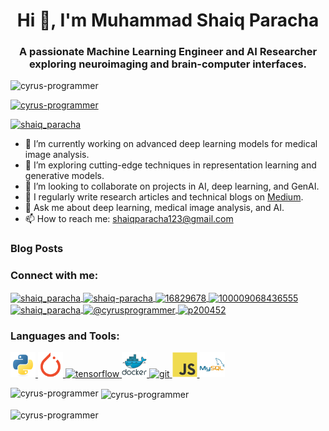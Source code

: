 <h1 align="center">Hi 👋, I'm Muhammad Shaiq Paracha</h1>
<h3 align="center">A passionate Machine Learning Engineer and AI Researcher exploring neuroimaging and brain-computer interfaces.</h3>

<p align="left">
  <img src="https://komarev.com/ghpvc/?username=cyrus-programmer&label=Profile%20views&color=0e75b6&style=flat" alt="cyrus-programmer" />
</p>

<p align="left">
  <a href="https://github.com/ryo-ma/github-profile-trophy">
    <img src="https://github-profile-trophy.vercel.app/?username=cyrus-programmer" alt="cyrus-programmer" />
  </a>
</p>

<p align="left">
  <a href="https://twitter.com/shaiq_paracha" target="blank">
    <img src="https://img.shields.io/twitter/follow/shaiq_paracha?logo=twitter&style=for-the-badge" alt="shaiq_paracha" />
  </a>
</p>

- 🔭 I’m currently working on advanced deep learning models for medical image analysis.
- 🌱 I’m exploring cutting-edge techniques in representation learning and generative models.
- 👯 I’m looking to collaborate on projects in AI, deep learning, and GenAI.
- 📝 I regularly write research articles and technical blogs on [Medium](https://medium.com/@cyrusprogrammer).
- 💬 Ask me about deep learning, medical image analysis, and AI.
- 📫 How to reach me: shaiqparacha123@gmail.com

### Blog Posts
<!-- BLOG-POST-LIST:START -->
<!-- BLOG-POST-LIST:END -->

<h3 align="left">Connect with me:</h3>
<p align="left">
  <a href="https://twitter.com/shaiq_paracha" target="blank">
    <img align="center" src="https://raw.githubusercontent.com/rahuldkjain/github-profile-readme-generator/master/src/images/icons/Social/twitter.svg" alt="shaiq_paracha" height="30" width="40" />
  </a>
  <a href="https://linkedin.com/in/shaiq-paracha" target="blank">
    <img align="center" src="https://raw.githubusercontent.com/rahuldkjain/github-profile-readme-generator/master/src/images/icons/Social/linked-in-alt.svg" alt="shaiq-paracha" height="30" width="40" />
  </a>
  <a href="https://stackoverflow.com/users/16829678" target="blank">
    <img align="center" src="https://raw.githubusercontent.com/rahuldkjain/github-profile-readme-generator/master/src/images/icons/Social/stack-overflow.svg" alt="16829678" height="30" width="40" />
  </a>
  <a href="https://fb.com/100009068436555" target="blank">
    <img align="center" src="https://raw.githubusercontent.com/rahuldkjain/github-profile-readme-generator/master/src/images/icons/Social/facebook.svg" alt="100009068436555" height="30" width="40" />
  </a>
  <a href="https://instagram.com/shaiq_paracha" target="blank">
    <img align="center" src="https://raw.githubusercontent.com/rahuldkjain/github-profile-readme-generator/master/src/images/icons/Social/instagram.svg" alt="shaiq_paracha" height="30" width="40" />
  </a>
  <a href="https://medium.com/@cyrusprogrammer" target="blank">
    <img align="center" src="https://raw.githubusercontent.com/rahuldkjain/github-profile-readme-generator/master/src/images/icons/Social/medium.svg" alt="@cyrusprogrammer" height="30" width="40" />
  </a>
  <a href="https://www.hackerrank.com/p200452" target="blank">
    <img align="center" src="https://raw.githubusercontent.com/rahuldkjain/github-profile-readme-generator/master/src/images/icons/Social/hackerrank.svg" alt="p200452" height="30" width="40" />
  </a>
</p>

<h3 align="left">Languages and Tools:</h3>
<p align="left">
  <a href="https://www.python.org" target="_blank" rel="noreferrer">
    <img src="https://raw.githubusercontent.com/devicons/devicon/master/icons/python/python-original.svg" alt="python" width="40" height="40"/>
  </a>
  <a href="https://pytorch.org/" target="_blank" rel="noreferrer">
    <img src="https://raw.githubusercontent.com/devicons/devicon/master/icons/pytorch/pytorch-original.svg" alt="pytorch" width="40" height="40"/>
  </a>
  <a href="https://www.tensorflow.org/" target="_blank" rel="noreferrer">
    <img src="https://www.vectorlogo.zone/logos/tensorflow/tensorflow-icon.svg" alt="tensorflow" width="40" height="40"/>
  </a>
  <a href="https://www.docker.com/" target="_blank" rel="noreferrer">
    <img src="https://raw.githubusercontent.com/devicons/devicon/master/icons/docker/docker-original-wordmark.svg" alt="docker" width="40" height="40"/>
  </a>
  <a href="https://git-scm.com/" target="_blank" rel="noreferrer">
    <img src="https://www.vectorlogo.zone/logos/git-scm/git-scm-icon.svg" alt="git" width="40" height="40"/>
  </a>
  <a href="https://www.javascript.com/" target="_blank" rel="noreferrer">
    <img src="https://raw.githubusercontent.com/devicons/devicon/master/icons/javascript/javascript-original.svg" alt="javascript" width="40" height="40"/>
  </a>
  <a href="https://www.mysql.com/" target="_blank" rel="noreferrer">
    <img src="https://raw.githubusercontent.com/devicons/devicon/master/icons/mysql/mysql-original-wordmark.svg" alt="mysql" width="40" height="40"/>
  </a>
  <!-- Add more icons as needed -->
</p>

<p>
  <img align="left" src="https://github-readme-stats.vercel.app/api/top-langs?username=cyrus-programmer&show_icons=true&locale=en&layout=compact" alt="cyrus-programmer" />
</p>

<p>
  &nbsp;<img align="center" src="https://github-readme-stats.vercel.app/api?username=cyrus-programmer&show_icons=true&locale=en" alt="cyrus-programmer" />
</p>

<p>
  <img align="center" src="https://github-readme-streak-stats.herokuapp.com/?user=cyrus-programmer&" alt="cyrus-programmer" />
</p>
